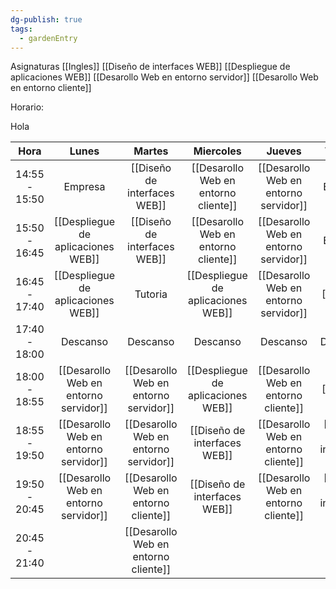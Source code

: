 ```yaml
---
dg-publish: true
tags:
  - gardenEntry
---
```

Asignaturas
[[Ingles]]
[[Diseño de interfaces WEB]]
[[Despliegue de aplicaciones WEB]]
[[Desarollo Web en entorno servidor]]
[[Desarollo Web en entorno cliente]]

Horario:

Hola

|     Hora      |                 Lunes                 |                Martes                 |              Miercoles               |                Jueves                 |           Viernes            |
| :-----------: | :-----------------------------------: | :-----------------------------------: | :----------------------------------: | :-----------------------------------: | :--------------------------: |
| 14:55 - 15:50 |                Empresa                |     [[Diseño de interfaces WEB]]      | [[Desarollo Web en entorno cliente]] | [[Desarollo Web en entorno servidor]] |           Empresa            |
| 15:50 - 16:45 |  [[Despliegue de aplicaciones WEB]]   |     [[Diseño de interfaces WEB]]      | [[Desarollo Web en entorno cliente]] | [[Desarollo Web en entorno servidor]] |           Empresa            |
| 16:45 - 17:40 |  [[Despliegue de aplicaciones WEB]]   |                Tutoria                |  [[Despliegue de aplicaciones WEB]]  | [[Desarollo Web en entorno servidor]] |          [[Ingles]]          |
| 17:40 - 18:00 |               Descanso                |               Descanso                |               Descanso               |               Descanso                |           Descanso           |
| 18:00 - 18:55 | [[Desarollo Web en entorno servidor]] | [[Desarollo Web en entorno servidor]] |  [[Despliegue de aplicaciones WEB]]  | [[Desarollo Web en entorno cliente]]  |          [[Ingles]]          |
| 18:55 - 19:50 | [[Desarollo Web en entorno servidor]] | [[Desarollo Web en entorno servidor]] |     [[Diseño de interfaces WEB]]     | [[Desarollo Web en entorno cliente]]  | [[Diseño de interfaces WEB]] |
| 19:50 - 20:45 | [[Desarollo Web en entorno servidor]] | [[Desarollo Web en entorno cliente]]  |     [[Diseño de interfaces WEB]]     | [[Desarollo Web en entorno cliente]]  | [[Diseño de interfaces WEB]] |
| 20:45 - 21:40 |                                       | [[Desarollo Web en entorno cliente]]  |                                      |                                       |                              |
